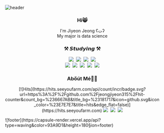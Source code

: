 ![header](https://capsule-render.vercel.app/api?type=waving&color=93A9D1&height=300&section=header&text=Jiyeon%20Jeong&fontSize=90)

<h3 align="center"> Hi😸 </h3>

<p align="center">
I'm Jiyeon Jeong ʕتʔ <br>
My major is data science <br>
</p>

<h3 align="center"> ⚒️ 𝙎𝙩𝙪𝙙𝙮𝙞𝙣𝙜 ⚒️ </h3>
<p align="center">
  <img src="https://img.shields.io/badge/Python-#3776AB?style=flat&logo=python&logoColor=white"/>&nbsp
  <img src="https://img.shields.io/badge/SpringBoot-#6DB33F?style=flat&logo=spring_boot&logoColor=white"/>&nbsp
  <img src="https://img.shields.io/badge/Java-#007396?style=flat&logo=java&logoColor=white"/>&nbsp
  <img src="https://img.shields.io/badge/Docker-#2496ED?style=flat&logo=docker&logoColor=white"/>
  <br>
  <img src="https://img.shields.io/badge/AWS-#232F3E?style=flat&logo=amazon_aws&logoColor=white"/>&nbsp
  <img src="https://img.shields.io/badge/MySQL-#4479A1?style=flat&logo=mysql&logoColor=white"/>&nbsp
  <img src="https://img.shields.io/badge/MariaDB-#003545?style=flat&logo=mariadb&logoColor=white"/>&nbsp
  <img src="https://img.shields.io/badge/AWS-#232F3E?style=flat&logo=amazonaws&logoColor=white"/>&nbsp
  <img src="https://img.shields.io/badge/Git-#F05032?style=flat&logo=gitt&logoColor=white"/>
</p>

<h3 align="center">Abőút Mé👩‍💻</h3>

<p align="center">
  [![Hits](https://hits.seeyoufarm.com/api/count/incr/badge.svg?url=https%3A%2F%2Fgithub.com%2Fjeongjiyeon315%2Fhit-counter&count_bg=%236667AB&title_bg=%23181717&icon=github.svg&icon_color=%23E7E7E7&title=hits&edge_flat=false)](https://hits.seeyoufarm.com)
  <a href="https://jeongjiyeon315.github.io/"><img src="https://img.shields.io/badge/Tech%20Blog-262626?style=flat-square&logo=D-Wave Systems&logoColor=white&link=https://jeongjiyeon315.github.io/"/></a>&nbsp
  <a href="https://www.instagram.com/yeon__315/"><img src="https://img.shields.io/badge/Instagram-E4405F?style=flat&logo=Instagram&logoColor=white&link=https://www.instagram.com/yeon__315/"/></a>&nbsp
  <a href="mailto:wjdwldus2912@gmail.com"><img src="https://img.shields.io/badge/Gmail-d14836?style=flat-square&logo=Gmail&logoColor=white&link=mailto:wjdwldus2912@gmail.com"/></a>
  
</p>
![footer](https://capsule-render.vercel.app/api?type=waving&color=93A9D1&height=180&section=footer)
